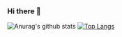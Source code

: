 ### Hi there 👋
![Anurag's github stats](https://github-readme-stats.vercel.app/api?username=nnocturnnn&show_icons=true&theme=radical)
[![Top Langs](https://github-readme-stats.vercel.app/api/top-langs/?username=nnocturnnn)](https://github.com/anuraghazra/github-readme-stats)
<!--
**nnocturnnn/nnocturnnn** is a ✨ _special_ ✨ repository because its `README.md` (this file) appears on your GitHub profile.

Here are some ideas to get you started:

- 🔭 I’m currently working on ...
- 🌱 I’m currently learning ...
- 👯 I’m looking to collaborate on ...
- 🤔 I’m looking for help with ...
- 💬 Ask me about ...
- 📫 How to reach me: ...
- 😄 Pronouns: ...
- ⚡ Fun fact: ...
-->
